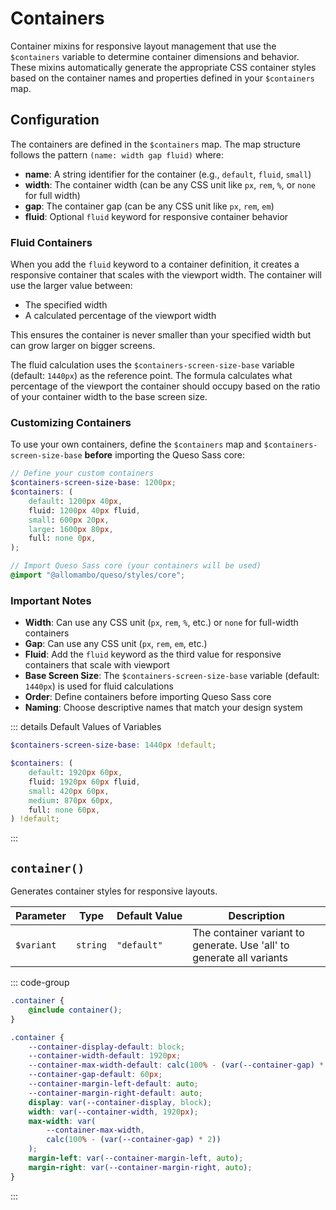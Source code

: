 # Containers

Container mixins for responsive layout management that use the `$containers` variable to determine container dimensions and behavior. These mixins automatically generate the appropriate CSS container styles based on the container names and properties defined in your `$containers` map.

## Configuration

The containers are defined in the `$containers` map. The map structure follows the pattern `(name: width gap fluid)` where:

-   **name**: A string identifier for the container (e.g., `default`, `fluid`, `small`)
-   **width**: The container width (can be any CSS unit like `px`, `rem`, `%`, or `none` for full width)
-   **gap**: The container gap (can be any CSS unit like `px`, `rem`, `em`)
-   **fluid**: Optional `fluid` keyword for responsive container behavior

### Fluid Containers

When you add the `fluid` keyword to a container definition, it creates a responsive container that scales with the viewport width. The container will use the larger value between:

-   The specified width
-   A calculated percentage of the viewport width

This ensures the container is never smaller than your specified width but can grow larger on bigger screens.

The fluid calculation uses the `$containers-screen-size-base` variable (default: `1440px`) as the reference point. The formula calculates what percentage of the viewport the container should occupy based on the ratio of your container width to the base screen size.

### Customizing Containers

To use your own containers, define the `$containers` map and `$containers-screen-size-base` **before** importing the Queso Sass core:

```scss
// Define your custom containers
$containers-screen-size-base: 1200px;
$containers: (
    default: 1200px 40px,
    fluid: 1200px 40px fluid,
    small: 600px 20px,
    large: 1600px 80px,
    full: none 0px,
);

// Import Queso Sass core (your containers will be used)
@import "@allomambo/queso/styles/core";
```

### Important Notes

-   **Width**: Can use any CSS unit (`px`, `rem`, `%`, etc.) or `none` for full-width containers
-   **Gap**: Can use any CSS unit (`px`, `rem`, `em`, etc.)
-   **Fluid**: Add the `fluid` keyword as the third value for responsive containers that scale with viewport
-   **Base Screen Size**: The `$containers-screen-size-base` variable (default: `1440px`) is used for fluid calculations
-   **Order**: Define containers before importing Queso Sass core
-   **Naming**: Choose descriptive names that match your design system

::: details Default Values of Variables

```scss
$containers-screen-size-base: 1440px !default;

$containers: (
    default: 1920px 60px,
    fluid: 1920px 60px fluid,
    small: 420px 60px,
    medium: 870px 60px,
    full: none 60px,
) !default;
```

:::

## `container()`

Generates container styles for responsive layouts.

| Parameter  | Type     | Default&nbsp;Value | Description                                                           |
| ---------- | -------- | ------------------ | --------------------------------------------------------------------- |
| `$variant` | `string` | `"default"`        | The container variant to generate. Use 'all' to generate all variants |

::: code-group

```scss [Usage]
.container {
    @include container();
}
```

```css [Rendered CSS]
.container {
    --container-display-default: block;
    --container-width-default: 1920px;
    --container-max-width-default: calc(100% - (var(--container-gap) * 2));
    --container-gap-default: 60px;
    --container-margin-left-default: auto;
    --container-margin-right-default: auto;
    display: var(--container-display, block);
    width: var(--container-width, 1920px);
    max-width: var(
        --container-max-width,
        calc(100% - (var(--container-gap) * 2))
    );
    margin-left: var(--container-margin-left, auto);
    margin-right: var(--container-margin-right, auto);
}
```

:::
